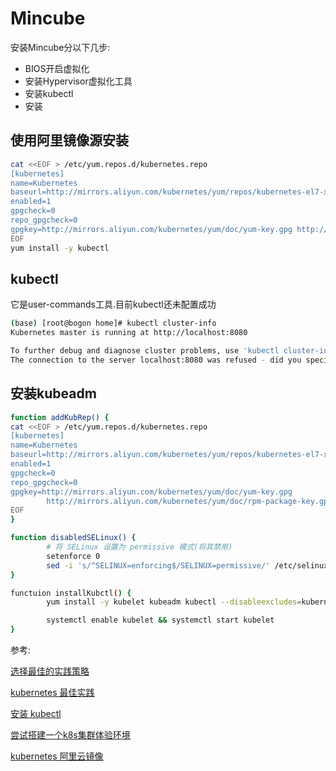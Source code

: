# Mincube

安装Mincube分以下几步:
- BIOS开启虚拟化
- 安装Hypervisor虚拟化工具
- 安装kubectl
- 安装

## 使用阿里镜像源安装
```sh
cat <<EOF > /etc/yum.repos.d/kubernetes.repo
[kubernetes]
name=Kubernetes
baseurl=http://mirrors.aliyun.com/kubernetes/yum/repos/kubernetes-el7-x86_64
enabled=1
gpgcheck=0
repo_gpgcheck=0
gpgkey=http://mirrors.aliyun.com/kubernetes/yum/doc/yum-key.gpg http://mirrors.aliyun.com/kubernetes/yum/doc/rpm-package-key.gpg
EOF
yum install -y kubectl
```

## kubectl

它是user-commands工具.目前kubectl还未配置成功

```sh
(base) [root@bogon home]# kubectl cluster-info
Kubernetes master is running at http://localhost:8080

To further debug and diagnose cluster problems, use 'kubectl cluster-info dump'.
The connection to the server localhost:8080 was refused - did you specify the right host or port?
```

## 安装kubeadm
```sh
function addKubRep() {
cat <<EOF > /etc/yum.repos.d/kubernetes.repo
[kubernetes]
name=Kubernetes
baseurl=http://mirrors.aliyun.com/kubernetes/yum/repos/kubernetes-el7-x86_64
enabled=1
gpgcheck=0
repo_gpgcheck=0
gpgkey=http://mirrors.aliyun.com/kubernetes/yum/doc/yum-key.gpg
        http://mirrors.aliyun.com/kubernetes/yum/doc/rpm-package-key.gpg
EOF
}

function disabledSELinux() {
        # 将 SELinux 设置为 permissive 模式(将其禁用)
        setenforce 0
        sed -i 's/^SELINUX=enforcing$/SELINUX=permissive/' /etc/selinux/config
}

functuion installKubctl() {
        yum install -y kubelet kubeadm kubectl --disableexcludes=kubernetes

        systemctl enable kubelet && systemctl start kubelet
}

```


参考:

[选择最佳的实践策略](https://kubernetes.io/docs/setup/pick-right-solution/)

[kubernetes 最佳实践](https://kubernetes.feisky.xyz/zh/)

[安装 kubectl](https://kubernetes.io/docs/tasks/tools/install-kubectl/)

[尝试搭建一个k8s集群体验环境](https://labs.play-with-k8s.com/)

[kubernetes 阿里云镜像](http://ljchen.net/2018/10/23/%E5%9F%BA%E4%BA%8E%E9%98%BF%E9%87%8C%E4%BA%91%E9%95%9C%E5%83%8F%E7%AB%99%E5%AE%89%E8%A3%85kubernetes/)